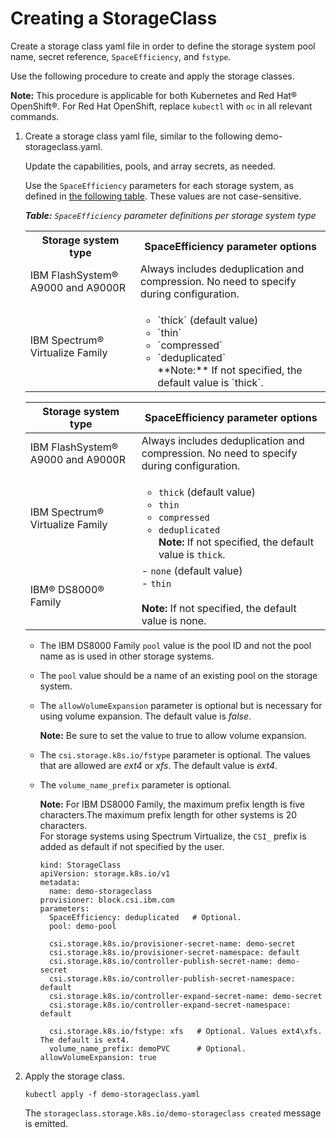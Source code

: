 # Creating a StorageClass

Create a storage class yaml file in order to define the storage system pool name, secret reference, `SpaceEfficiency`, and `fstype`.

Use the following procedure to create and apply the storage classes.

**Note:** This procedure is applicable for both Kubernetes and Red Hat® OpenShift®. For Red Hat OpenShift, replace `kubectl` with `oc` in all relevant commands.

1. Create a storage class yaml file, similar to the following demo-storageclass.yaml.

    Update the capabilities, pools, and array secrets, as needed.

    Use the `SpaceEfficiency` parameters for each storage system, as defined in [the following table](#spaceefficiency). These values are not case-sensitive.

    _**<a name="spaceefficiency">Table:</a>** `SpaceEfficiency` parameter definitions per storage system type_

    <table>
      <tbody>
        <tr>
          <th>Storage system type</th>
          <th>SpaceEfficiency parameter options</th>
         </tr>
         <tr>
          <td>IBM FlashSystem® A9000 and A9000R</td>
          <td>Always includes deduplication and compression. No need to specify during configuration.</td>
        </tr>
        <tr>
          <td>IBM Spectrum® Virtualize Family</td>
          <td><ul><li>`thick` (default value)</li><li>`thin`</li><li>`compressed`</li><li>`deduplicated`</li>**Note:** If not specified, the default value is `thick`.</td>
        </tr>
      </tbody>
     </table> 


      | Storage system type | SpaceEfficiency parameter options |
      | --------------- | -------------------- |
      |IBM FlashSystem® A9000 and A9000R|Always includes deduplication and compression. No need to specify during configuration.|
      |IBM Spectrum® Virtualize Family| <ul><li>`thick` (default value)</li><li>`thin`</li><li>`compressed`</li><li>`deduplicated`</li>**Note:** If not specified, the default value is `thick`.|
      |IBM® DS8000® Family|    -   `none` \(default value\)<br /> - `thin`<br /><br />**Note:** If not specified, the default value is none.|

      -   The IBM DS8000 Family `pool` value is the pool ID and not the pool name as is used in other storage systems.
      -   The `pool` value should be a name of an existing pool on the storage system.
      -   The `allowVolumeExpansion` parameter is optional but is necessary for using volume expansion. The default value is _false_.

          **Note:** Be sure to set the value to true to allow volume expansion.

      -   The `csi.storage.k8s.io/fstype` parameter is optional. The values that are allowed are _ext4_ or _xfs_. The default value is _ext4_.
      -   The `volume_name_prefix` parameter is optional.

          **Note:** For IBM DS8000 Family, the maximum prefix length is five characters.The maximum prefix length for other systems is 20 characters.<br />For storage systems using Spectrum Virtualize, the `CSI_` prefix is added as default if not specified by the user.

          ```screen
          kind: StorageClass
          apiVersion: storage.k8s.io/v1
          metadata:
            name: demo-storageclass
          provisioner: block.csi.ibm.com
          parameters:
            SpaceEfficiency: deduplicated   # Optional.
            pool: demo-pool
          
            csi.storage.k8s.io/provisioner-secret-name: demo-secret
            csi.storage.k8s.io/provisioner-secret-namespace: default
            csi.storage.k8s.io/controller-publish-secret-name: demo-secret
            csi.storage.k8s.io/controller-publish-secret-namespace: default
            csi.storage.k8s.io/controller-expand-secret-name: demo-secret
            csi.storage.k8s.io/controller-expand-secret-namespace: default
          
            csi.storage.k8s.io/fstype: xfs   # Optional. Values ext4\xfs. The default is ext4.
            volume_name_prefix: demoPVC      # Optional.
          allowVolumeExpansion: true
          ```

2.  Apply the storage class.

    ```
    kubectl apply -f demo-storageclass.yaml
    ```

    The `storageclass.storage.k8s.io/demo-storageclass created` message is emitted.


